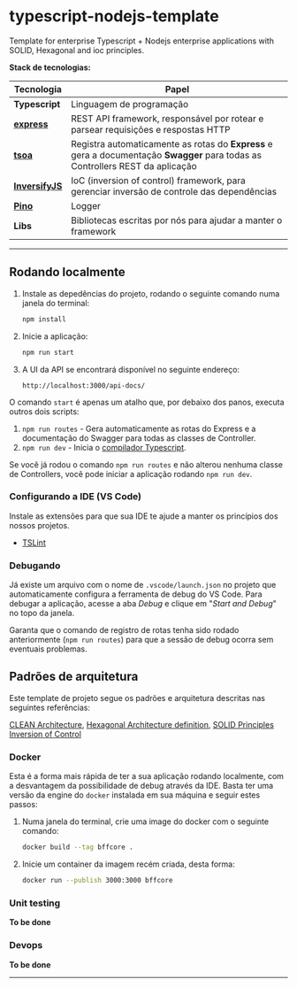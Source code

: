 # typescript-nodejs-template
Template for enterprise Typescript + Nodejs enterprise applications with SOLID, Hexagonal and ioc principles.

**Stack de tecnologias:**

| Tecnologia | Papel | 
| --- | --- |
| **Typescript** | Linguagem de programação |
| **[express](https://expressjs.com/)** | REST API framework, responsável por rotear e parsear requisições e respostas HTTP | 
| **[tsoa](https://github.com/lukeautry/tsoa)** | Registra automaticamente as rotas do **Express** e gera a documentação **Swagger** para todas as Controllers REST da aplicação | 
| **[InversifyJS](https://github.com/inversify/InversifyJS)** | IoC (inversion of control) framework, para gerenciar inversão de controle das dependências |
| **[Pino](https://github.com/pinojs/pino)** | Logger |
| **Libs** | Bibliotecas escritas por nós para ajudar a manter o framework |

---

## Rodando localmente

1. Instale as depedências do projeto, rodando o seguinte comando numa janela do terminal:

   ```bash
   npm install
   ```

2. Inicie a aplicação:

   ```bash
   npm run start
   ```

3. A UI da API se encontrará disponível no seguinte endereço:

   ```
   http://localhost:3000/api-docs/
   ```

O comando `start` é apenas um atalho que, por debaixo dos panos, executa outros dois scripts:

1. `npm run routes` - Gera automaticamente as rotas do Express e a documentação do Swagger para todas as classes de Controller.
2. `npm run dev` - Inicia o [compilador Typescript](https://www.typescriptlang.org/docs/handbook/compiler-options.html).

Se você já rodou o comando `npm run routes` e não alterou nenhuma classe de Controllers, você pode iniciar a aplicação rodando `npm run dev`.

### Configurando a IDE (VS Code)

Instale as extensões para que sua IDE te ajude a manter os princípios dos nossos projetos.

- [TSLint](https://marketplace.visualstudio.com/items?itemName=ms-vscode.vscode-typescript-tslint-plugin)

### Debugando

Já existe um arquivo com o nome de `.vscode/launch.json` no projeto que automaticamente configura a ferramenta de debug do VS Code. Para debugar a aplicação, acesse a aba _Debug_ e clique em "_Start and Debug_" no topo da janela.

Garanta que o comando de registro de rotas tenha sido rodado anteriormente (`npm run routes`) para que a sessão de debug ocorra sem eventuais problemas.

## Padrões de arquitetura

Este template de projeto segue os padrões e arquitetura descritas nas seguintes referências:

 [CLEAN Architecture](https://blog.cleancoder.com/uncle-bob/2012/08/13/the-clean-architecture.html),
 [Hexagonal Architecture definition](https://en.wikipedia.org/wiki/Hexagonal_architecture_(software)),
 [SOLID Principles](https://en.wikipedia.org/wiki/SOLID)
 [Inversion of Control](https://en.wikipedia.org/wiki/Inversion_of_control)

### Docker

Esta é a forma mais rápida de ter a sua aplicação rodando localmente, com a desvantagem da possibilidade de debug através da IDE. Basta ter uma versão da engine do `docker` instalada em sua máquina e seguir estes passos:

1. Numa janela do terminal, crie uma image do docker com o seguinte comando:

   ```bash
   docker build --tag bffcore .
   ```

2. Inicie um container da imagem recém criada, desta forma:

   ```bash
   docker run --publish 3000:3000 bffcore
   ```

### Unit testing

**To be done**

### Devops

**To be done**

---
